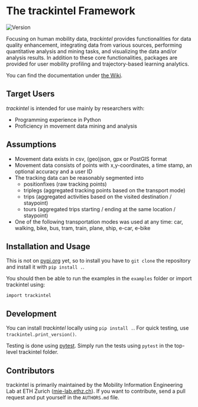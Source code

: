 # The trackintel Framework

![Version](https://img.shields.io/badge/version-v0.0.1-red.svg)

Focusing on human mobility data, *trackintel* provides functionalities for data quality enhancement, integrating data from various sources, performing quantitative analysis and mining tasks, and visualizing the data and/or analysis results. In addition to these core functionalities, packages are provided for user mobility profiling and trajectory-based learning analytics.

You can find the documentation under [the Wiki](https://github.com/mie-lab/trackintel/wiki).

## Target Users

*trackintel* is intended for use mainly by researchers with:

* Programming experience in Python
* Proficiency in movement data mining and analysis

## Assumptions

* Movement data exists in csv, (geo)json, gpx or PostGIS format
* Movement data consists of points with x,y-coordinates, a time stamp, an optional accuracy and a user ID
* The tracking data can be reasonably segmented into 
  * positionfixes (raw tracking points)
  * triplegs (aggregated tracking points based on the transport mode)
  * trips (aggregated activities based on the visited destination / staypoint)
  * tours (aggregated trips starting / ending at the same location / staypoint)
* One of the following transportation modes was used at any time: car, walking, bike, bus, tram, train, plane, ship, e-car, e-bike

## Installation and Usage

This is not on [pypi.org](https://pypi.org/) yet, so to install you have to `git clone` the repository and install it with `pip install .`.

You should then be able to run the examples in the `examples` folder or import trackintel using:
```{python}
import trackintel
```

## Development

You can install *trackintel* locally using `pip install .`. For quick testing, use `trackintel.print_version()`.

Testing is done using [pytest](https://docs.pytest.org/en/latest). Simply run the tests using `pytest` in the top-level trackintel folder.

## Contributors

trackintel is primarily maintained by the Mobility Information Engineering Lab at ETH Zurich ([mie-lab.ethz.ch](http://mie-lab.ethz.ch)). If you want to contribute, send a pull request and put yourself in the `AUTHORS.md` file.